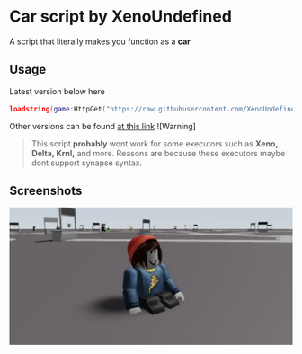 # Car script by XenoUndefined
A script that literally makes you function as a **car**
## Usage
Latest version below here
```lua
loadstring(game:HttpGet("https://raw.githubusercontent.com/XenoUndefined/vroom/refs/heads/main/scriptandversions/versiononepointzero.txt",true))()
```
Other versions can be found [at this link](https://github.com/XenoUndefined/vroom/tree/main/scriptandversions)
![Warning]
> This script **probably** wont work for some executors such as **Xeno, Delta, Krnl,** and more.
> Reasons are because these executors maybe dont support synapse syntax.
## Screenshots
![Image](https://raw.githubusercontent.com/XenoUndefined/vroom/refs/heads/main/githubstuff/carscreenshoot.png)
